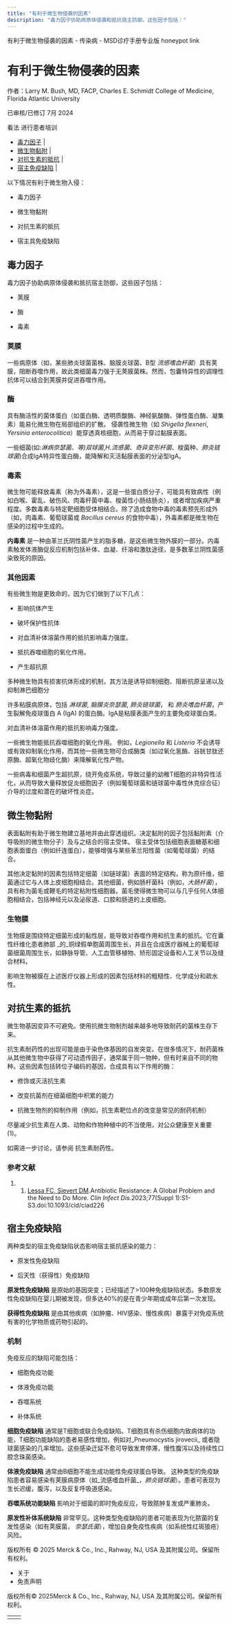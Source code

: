 ```yaml
---
title: "有利于微生物侵袭的因素"
description: "毒力因子协助病原体侵袭和抵抗宿主防御，这些因子包括："
---
```


﻿有利于微生物侵袭的因素 \- 传染病 \- MSD诊疗手册专业版 honeypot link

# 有利于微生物侵袭的因素

作者：Larry M. Bush, MD, FACP, Charles E. Schmidt College of Medicine, Florida Atlantic University

已审核/已修订 7月 2024

看法 进行患者培训

- [毒力因子](#毒力因子_v997034_zh) \|
- [微生物黏附](#微生物黏附_v997082_zh) \|
- [对抗生素的抵抗](#对抗生素的抵抗_v997100_zh) \|
- [宿主免疫缺陷](#宿主免疫缺陷_v997115_zh) \|

以下情况有利于微生物入侵：

- 毒力因子

- 微生物黏附

- 对抗生素的抵抗

- 宿主具免疫缺陷


## 毒力因子

毒力因子协助病原体侵袭和抵抗宿主防御，这些因子包括：

- 荚膜

- 酶

- 毒素


### 荚膜

一些病原体（如，某些肺炎球菌菌株、脑膜炎球菌、B型 _流感嗜血杆菌_）具有荚膜，阻断吞噬作用，故此类细菌毒力强于无荚膜菌株。然而，包囊特异性的调理性抗体可以结合到荚膜并促进吞噬作用。

### 酶

具有酶活性的菌体蛋白（如蛋白酶、透明质酸酶、神经氨酸酶、弹性蛋白酶、凝集素）能易化微生物在局部组织的扩散。 侵袭性微生物（如 _Shigella flexneri_, _Yersinia enterocolitica_）能穿透真核细胞，从而易于穿过黏膜表面。

一些细菌(如:_淋病奈瑟菌_、_等)双球菌_,_H.流感菌_、_奇异变形杆菌_、梭菌种、_肺炎链球菌_)合成IgA特异性蛋白酶，能降解和灭活黏膜表面的分泌型IgA。

### 毒素

微生物可能释放毒素（称为外毒素），这是一些蛋白质分子，可能具有致病性（例如白喉、霍乱、破伤风、肉毒杆菌中毒、梭菌性小肠结肠炎），或者增加疾病严重程度。多数毒素与特定靶细胞受体相结合。除了造成食物中毒的毒素预先形成外（如，肉毒素、葡萄球菌或 _Bacillus cereus_ 的食物中毒），外毒素都是微生物在感染的过程中生成的。

**内毒素** 是一种由革兰氏阴性菌产生的脂多糖，是这些微生物外膜的一部分。内毒素触发体液酶促反应机制包括补体、血凝、纤溶和激肽途径，是多数革兰阴性菌感染致死的原因。

### 其他因素

有些微生物是更致命的，因为它们做到了以下几点：

- 影响抗体产生

- 破坏保护性抗体

- 对血清补体溶菌作用的抵抗影响毒力强度。

- 抵抗吞噬细胞的氧化作用。

- 产生超抗原


多种微生物具有损害抗体形成的机制，其方法是诱导抑制细胞、阻断抗原呈递以及抑制淋巴细胞分

许多粘膜病原体，包括 _淋球菌_, _脑膜炎奈瑟菌_, _肺炎链球菌_， 和 _肺炎嗜血杆菌_，产生裂解免疫球蛋白 A (IgA) 的蛋白酶。IgA是粘膜表面产生的主要免疫球蛋白类。

对血清补体溶菌作用的抵抗影响毒力强度。

一些微生物能抵抗吞噬细胞的氧化作用。 例如，_Legionella_ 和 _Listeria_ 不会诱导或有效抑制氧化作用，而其他一些微生物可合成酶类（如过氧化氢酶、谷胱甘肽还原酶、超氧化物歧化酶）来降解氧化性产物。

一些病毒和细菌产生超抗原，绕开免疫系统，导致过量的幼稚T细胞的非特异性活化，从而导致大量释放促炎细胞因子（例如葡萄球菌和链球菌中毒性休克综合征）介导的过度和潜在的破坏性炎症。

## 微生物黏附

表面黏附有助于微生物建立基地并由此穿透组织。决定黏附的因子包括黏附素（介导吸附的微生物分子）及与之结合的宿主受体。 宿主受体包括细胞表面糖基和细胞表面蛋白（例如纤连蛋白），能够增强与某些革兰阳性菌（如葡萄球菌）的结合。

其他决定黏附的因素包括特定细菌（如链球菌）表面的特定结构，称为原纤维，细菌通过它与人体上皮细胞相结合。其他细菌，例如肠杆菌科（例如，_大肠杆菌_），具有称为菌毛或鞭毛的特定粘附性细胞器。菌毛使得微生物可以与几乎任何人体细胞相结合，包括神经元以及泌尿道、口腔和肠道的上皮细胞。

### 生物膜

生物膜是围绕特定细菌形成的黏性层，能导致对吞噬作用和抗生素的抵抗。它在囊性纤维化患者肺部 _的_铜绿假单胞菌周围生长，并且在合成医疗器械上的葡萄球菌细菌周围生长，如静脉导管、人工血管移植物、矫形固定设备和人工关节以及缝合材料。

影响生物被膜在上述医疗仪器上形成的因素包括材料的粗糙性、化学成分和疏水性。

## 对抗生素的抵抗

微生物基因变异不可避免。使用抗微生物制剂越来越多地导致耐药的菌株生存下来。

抗生素耐药性的出现可能是由于染色体基因的自发突变。在很多情况下，耐药菌株从其他微生物中获得了可动遗传因子，通常属于同一物种，但有时来自不同的物种。这些因素包括转位子编码的基因，合成具有以下作用的酶：

- 修饰或灭活抗生素

- 改变抗菌剂在细菌细胞中积累的能力

- 抗微生物剂的抑制作用（例如，抗生素靶位点的改变是常见的耐药机制）


尽量减少抗生素在人类、动物和作物种植中的不当使用，对公众健康至关重要 (1)。

如需进一步讨论，请参阅 抗生素耐药性。

### 参考文献

1. 1. [Lessa FC, Sievert DM](https://www.ncbi.nlm.nih.gov/pmc/articles/PMC10877623/).Antibiotic Resistance: A Global Problem and the Need to Do More. _Clin Infect Dis_.2023;77(Suppl 1):S1-S3.doi:10.1093/cid/ciad226


## 宿主免疫缺陷

两种类型的宿主免疫缺陷状态影响宿主抵抗感染的能力：

- 原发性免疫缺陷

- 后天性（获得性）免疫缺陷


**原发性免疫缺陷** 是原始的基因突变；已经描述了>100种免疫缺陷状态。多数原发性免疫缺陷在婴儿期被发现，但多达40%的是在青少年期或成年后第一次发现。

**获得性免疫缺陷** 是由其他疾病（如肿瘤、HIV感染、慢性疾病）暴露于对免疫系统有害的化学物质或药物引起的。

### 机制

免疫反应的缺陷可能包括：

- 细胞免疫功能

- 体液免疫功能

- 吞噬系统

- 补体系统


**细胞免疫缺陷** 通常是T细胞或联合免疫缺陷。T细胞具有杀伤细胞内致病体的功能，T细胞功能缺陷的患者易感性增加，例如对_Pneumocystis jirovecii_ 或者隐球菌感染的几率增加。这些感染迁延不愈可导致发育停滞，慢性腹泻以及持续性口腔念珠菌感染。

**体液免疫缺陷** 通常由B细胞不能生成功能性免疫球蛋白导致。 这种类型的免疫缺陷患者容易感染有荚膜病原体（如_流感嗜血杆菌_，_肺炎链球菌_）。患者可表现为生长迟缓，腹泻，以及反复呼吸道感染。

**吞噬系统功能缺陷** 影响对于细菌的即时免疫反应，导致脓肿复发或严重肺炎。

**原发性补体系统缺陷** 非常罕见。这种类型免疫缺陷的患者可能表现为化脓菌的复发性感染（如有荚膜菌， _奈瑟氏菌_），增加自身免疫性疾病（如系统性红斑狼疮）风险。



版权所有 © 2025
Merck & Co., Inc., Rahway, NJ, USA 及其附属公司。保留所有权利。

- 关于
- 免责声明

版权所有© 2025Merck & Co., Inc., Rahway, NJ, USA 及其附属公司。保留所有权利。

|     |     |
| --- | --- |
|  |  |